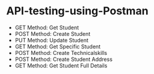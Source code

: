 # API-testing-using-Postman

* GET Method: Get Student
* POST Method: Create Student
* PUT Method: Update Student
* GET Method: Get Specific Student
* POST Method: Create Technicalskills
* POST Method: Create Student Address
* GET Method: Get Student Full Details
